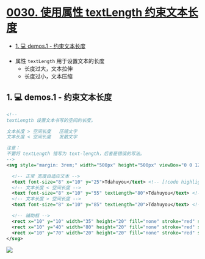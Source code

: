 # [0030. 使用属性 textLength 约束文本长度](https://github.com/tnotesjs/TNotes.svg/tree/main/notes/0030.%20%E4%BD%BF%E7%94%A8%E5%B1%9E%E6%80%A7%20textLength%20%E7%BA%A6%E6%9D%9F%E6%96%87%E6%9C%AC%E9%95%BF%E5%BA%A6)

<!-- region:toc -->

- [1. 💻 demos.1 - 约束文本长度](#1--demos1---约束文本长度)

<!-- endregion:toc -->
- 属性 `textLength` 用于设置文本的长度
  - 长度过大，文本拉伸
  - 长度过小，文本压缩

## 1. 💻 demos.1 - 约束文本长度

```xml
<!--
textLength 设置文本书写的空间的长度。

文本长度 > 空间长度   压缩文字
文本长度 < 空间长度   发散文字

注意：
不要将 textLength 错写为 text-length，后者是错误的写法。
-->
<svg style="margin: 3rem;" width="500px" height="500px" viewBox="0 0 120 120" xmlns="http://www.w3.org/2000/svg">

  <!-- 正常 宽度自适应文本 -->
  <text font-size="8" x="10" y="25">Tdahuyou</text> <!-- [!code highlight] -->
  <!-- 文本长度 < 空间长度 -->
  <text font-size="8" x="10" y="55" textLength="80">Tdahuyou</text> <!-- [!code highlight] -->
  <!-- 文本长度 > 空间长度 -->
  <text font-size="8" x="10" y="85" textLength="20">Tdahuyou</text> <!-- [!code highlight] -->

  <!-- 辅助框 -->
  <rect x="10" y="10" width="35" height="20" fill="none" stroke="red" stroke-width=".5" />
  <rect x="10" y="40" width="80" height="20" fill="none" stroke="red" stroke-width=".5" />
  <rect x="10" y="70" width="20" height="20" fill="none" stroke="red" stroke-width=".5" />
</svg>
```

![](assets/2024-12-09-17-39-03.png)
